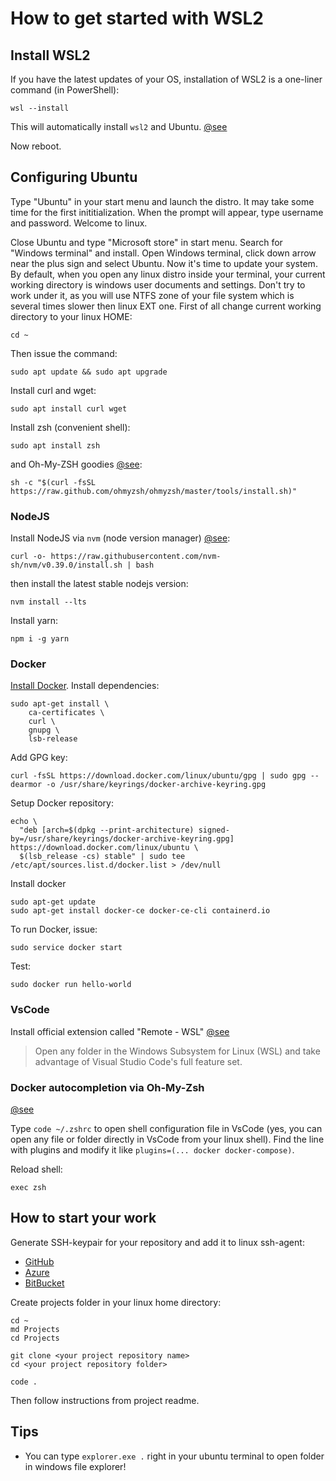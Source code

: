 # How to get started with WSL2

## Install WSL2

If you have the latest updates of your OS, installation of WSL2 is a one-liner command (in PowerShell):

```
wsl --install
```

This will automatically install `wsl2` and Ubuntu. [@see](https://docs.microsoft.com/en-us/windows/wsl/install#install)

Now reboot.

## Configuring Ubuntu

Type "Ubuntu" in your start menu and launch the distro. It may take some time for the first inititialization. When the prompt will appear, type username and password. Welcome to linux.

Close Ubuntu and type "Microsoft store" in start menu. Search for "Windows terminal" and install. Open Windows terminal, click down arrow near the plus sign and select Ubuntu. Now it's time to update your system. By default, when you open any linux distro inside your terminal, your current working directory is windows user documents and settings. Don't try to work under it, as you will use NTFS zone of your file system which is several times slower then linux EXT one. First of all change current working directory to your linux HOME:

```
cd ~
```

Then issue the command:

```
sudo apt update && sudo apt upgrade
```

Install curl and wget:

```
sudo apt install curl wget
```

Install zsh (convenient shell):

```
sudo apt install zsh
```

and Oh-My-ZSH goodies [@see](https://ohmyz.sh/#install):

```
sh -c "$(curl -fsSL https://raw.github.com/ohmyzsh/ohmyzsh/master/tools/install.sh)"
```

### NodeJS

Install NodeJS via `nvm` (node version manager) [@see](https://github.com/nvm-sh/nvm):

```
curl -o- https://raw.githubusercontent.com/nvm-sh/nvm/v0.39.0/install.sh | bash
```

then install the latest stable nodejs version:

```
nvm install --lts
```

Install yarn:

```
npm i -g yarn
```

### Docker

[Install Docker](https://docs.docker.com/engine/install/ubuntu/#install-using-the-repository). Install dependencies:

```
sudo apt-get install \
    ca-certificates \
    curl \
    gnupg \
    lsb-release
```

Add GPG key:

```
curl -fsSL https://download.docker.com/linux/ubuntu/gpg | sudo gpg --dearmor -o /usr/share/keyrings/docker-archive-keyring.gpg
```

Setup Docker repository:

```
echo \
  "deb [arch=$(dpkg --print-architecture) signed-by=/usr/share/keyrings/docker-archive-keyring.gpg] https://download.docker.com/linux/ubuntu \
  $(lsb_release -cs) stable" | sudo tee /etc/apt/sources.list.d/docker.list > /dev/null
```

Install docker

```
sudo apt-get update
sudo apt-get install docker-ce docker-ce-cli containerd.io
```

To run Docker, issue:

```
sudo service docker start
```

Test:

```
sudo docker run hello-world
```

### VsCode

Install official extension called "Remote - WSL" [@see](https://marketplace.visualstudio.com/items?itemName=ms-vscode-remote.remote-wsl)

> Open any folder in the Windows Subsystem for Linux (WSL) and take advantage of Visual Studio Code's full feature set.

### Docker autocompletion via Oh-My-Zsh

[@see](https://docs.docker.com/compose/completion/#zsh)

Type `code ~/.zshrc` to open shell configuration file in VsCode (yes, you can open any file or folder directly in VsCode from your linux shell). Find the line with plugins and modify it like `plugins=(... docker docker-compose)`.

Reload shell:

```
exec zsh
```

## How to start your work

Generate SSH-keypair for your repository and add it to linux ssh-agent:


- [GitHub](https://docs.github.com/en/authentication/connecting-to-github-with-ssh/generating-a-new-ssh-key-and-adding-it-to-the-ssh-agent)
- [Azure](https://docs.microsoft.com/en-us/azure/devops/repos/git/use-ssh-keys-to-authenticate?view=azure-devops)
- [BitBucket](https://support.atlassian.com/bitbucket-cloud/docs/set-up-an-ssh-key/)

Create projects folder in your linux home directory:

```
cd ~
md Projects
cd Projects

git clone <your project repository name>
cd <your project repository folder>

code .
```

Then follow instructions from project readme.

## Tips

- You can type `explorer.exe .` right in your ubuntu terminal to open folder in windows file explorer!
